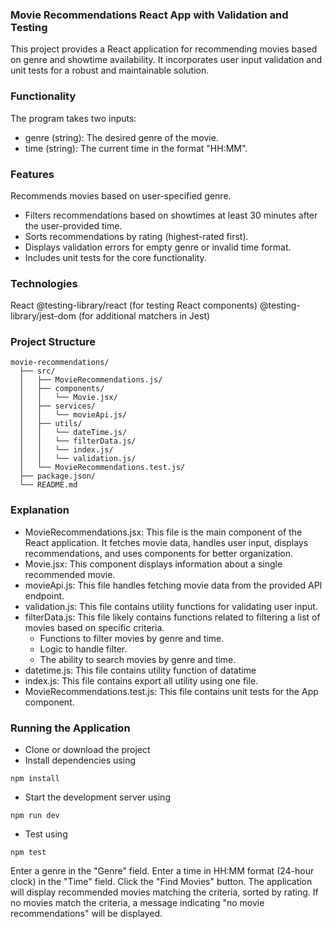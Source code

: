 ### Movie Recommendations React App with Validation and Testing
This project provides a React application for recommending movies based on genre and showtime availability. It incorporates user input validation and unit tests for a robust and maintainable solution.

### Functionality
The program takes two inputs:

- genre (string): The desired genre of the movie.
- time (string): The current time in the format "HH:MM".

### Features
Recommends movies based on user-specified genre.
- Filters recommendations based on showtimes at least 30 minutes after the user-provided time.
- Sorts recommendations by rating (highest-rated first).
- Displays validation errors for empty genre or invalid time format.
- Includes unit tests for the core functionality.

### Technologies
React
@testing-library/react (for testing React components)
@testing-library/jest-dom (for additional matchers in Jest)

### Project Structure
```
movie-recommendations/
  ├── src/
  │   ├── MovieRecommendations.js/
  │   ├── components/
  │   │   └── Movie.jsx/
  │   ├── services/
  │   │   └── movieApi.js/
  │   ├── utils/
  │   │   └── dateTime.js/
  │   │   └── filterData.js/
  │   │   └── index.js/
  │   │   └── validation.js/
  │   └── MovieRecommendations.test.js/
  ├── package.json/
  └── README.md
```


### Explanation
- MovieRecommendations.jsx: This file is the main component of the React application. It fetches movie data, handles user input, displays recommendations, and uses components for better organization.
- Movie.jsx: This component displays information about a single recommended movie.
- movieApi.js: This file handles fetching movie data from the provided API endpoint.
- validation.js: This file contains utility functions for validating user input.
- filterData.js:  This file likely contains functions related to filtering a list of movies based on specific criteria. 
  - Functions to filter movies by genre and time.
  - Logic to handle filter.
  - The ability to search movies by genre and time.
- datetime.js: This file contains utility function of datatime
- index.js: This file contains export all utility using one file.
- MovieRecommendations.test.js: This file contains unit tests for the App component.
  
### Running the Application
- Clone or download the project
- Install dependencies using 
```
npm install
```
- Start the development server using 
```
npm run dev
```
- Test using 
```
npm test
```

Enter a genre in the "Genre" field.
Enter a time in HH:MM format (24-hour clock) in the "Time" field.
Click the "Find Movies" button.
The application will display recommended movies matching the criteria, sorted by rating.
If no movies match the criteria, a message indicating "no movie recommendations" will be displayed.
